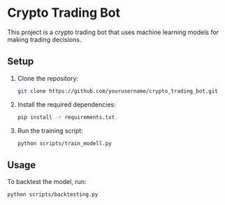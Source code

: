 # Crypto Trading Bot

This project is a crypto trading bot that uses machine learning models for making trading decisions.

## Setup

1. Clone the repository:
    ```bash
    git clone https://github.com/yourusername/crypto_trading_bot.git
    ```

2. Install the required dependencies:
    ```bash
    pip install -r requirements.txt
    ```

3. Run the training script:
    ```bash
    python scripts/train_modell.py
    ```

## Usage

To backtest the model, run:
```bash
python scripts/backtesting.py
